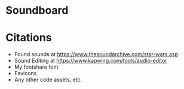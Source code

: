 <!-- Your screenshot goes here-->


# Soundboard
<!-- tell me something about it-->

# Citations
* Found sounds at https://www.thesoundarchive.com/star-wars.asp
* Sound Editing at https://www.kapwing.com/tools/audio-editor
* My fontshare font
* Favicons
* Any other code assets, etc. 



